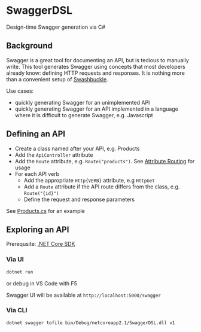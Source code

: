 # SwaggerDSL
Design-time Swagger generation via C#

## Background
Swagger is a great tool for documenting an API, but is tedious to manually write. This tool generates Swagger using concepts that most developers already know: defining HTTP requests and responses. It is nothing more than a convenient setup of [Swashbuckle](https://github.com/domaindrivendev/Swashbuckle).

Use cases:

 - quickly generating Swagger for an unimplemented API
 - quickly generating Swagger for an API implemented in a language where it is difficult to generate Swagger, e.g. Javascript

## Defining an API
 - Create a class named after your API, e.g. Products
 - Add the `ApiController` attribute
 - Add the `Route` attribute, e.g. `Route("products")`. See [Attribute Routing](https://docs.microsoft.com/en-us/aspnet/core/mvc/controllers/routing?view=aspnetcore-2.1#attribute-routing) for usage
 - For each API verb
	- Add the appropriate `Http{VERB}` attribute, e.g `HttpGet`
	- Add a `Route` attribute if the API route differs from the class, e.g. `Route("{id}")`
	- Define the request and response parameters

See [Products.cs](Products.cs) for an example

## Exploring an API
Prerequsite: [.NET Core SDK](https://www.microsoft.com/net/download)

### Via UI
```sh
dotnet run 
```

or debug in VS Code with F5

Swagger UI will be available at `http://localhost:5000/swagger`

### Via CLI
```sh
dotnet swagger tofile bin/Debug/netcoreapp2.1/SwaggerDSL.dll v1
```
